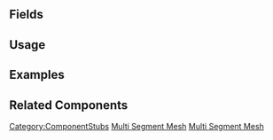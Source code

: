 <languages></languages> <translate>

## Fields

## Usage

## Examples

## Related Components

</translate>

[Category:ComponentStubs](Category:ComponentStubs "wikilink") [Multi
Segment Mesh](Category:Components{{#translation:}} "wikilink") [Multi
Segment
Mesh](Category:Components:Assets:Procedural_Meshes{{#translation:}} "wikilink")